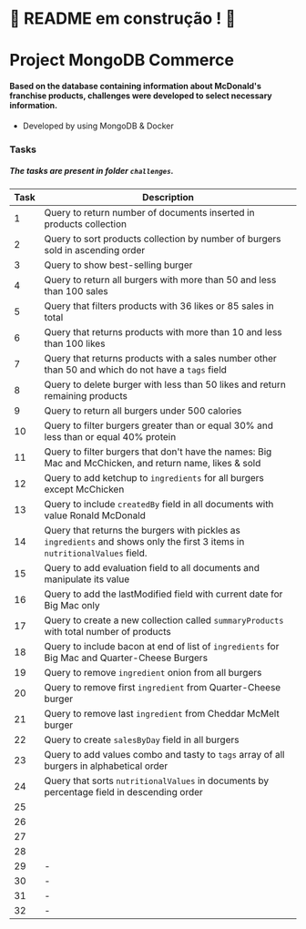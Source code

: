 # :construction: README em construção ! :construction:

# Project MongoDB Commerce

#### Based on the database containing information about McDonald's franchise products, challenges were developed to select necessary information.

* Developed by using MongoDB & Docker

### Tasks
##### The tasks are present in folder `challenges`.

  | Task     | Description |
  | ----------- | ----------- |
  | 1   | Query to return number of documents inserted in products collection |
  | 2   | Query to sort products collection by number of burgers sold in ascending order |
  | 3   | Query to show best-selling burger |
  | 4   | Query to return all burgers with more than 50 and less than 100 sales |
  | 5   | Query that filters products with 36 likes or 85 sales in total |
  | 6   | Query that returns products with more than 10 and less than 100 likes |
  | 7   | Query that returns products with a sales number other than 50 and which do not have a `tags` field |
  | 8   | Query to delete burger with less than 50 likes and return remaining products |
  | 9   | Query to return all burgers under 500 calories |
  | 10  | Query to filter burgers greater than or equal 30% and less than or equal 40% protein |
  | 11  | Query to filter burgers that don't have the names: Big Mac and McChicken, and return name, likes & sold |
  | 12  | Query to add ketchup to `ingredients` for all burgers except McChicken |
  | 13  | Query to include `createdBy` field in all documents with value Ronald McDonald |
  | 14  | Query that returns the burgers with pickles as `ingredients` and shows only the first 3 items in `nutritionalValues` field. |
  | 15  | Query to add evaluation field to all documents and manipulate its value |
  | 16  | Query to add the lastModified field with current date for Big Mac only |
  | 17  | Query to create a new collection called `summaryProducts` with total number of products  |
  | 18  | Query to include bacon at end of list of `ingredients` for Big Mac and Quarter-Cheese Burgers |
  | 19  | Query to remove `ingredient` onion from all burgers |
  | 20  | Query to remove first `ingredient` from Quarter-Cheese burger |
  | 21  | Query to remove last `ingredient` from Cheddar McMelt burger |
  | 22  | Query to create `salesByDay` field in all burgers |
  | 23  | Query to add values combo and tasty to `tags` array of all burgers in alphabetical order |
  | 24  | Query that sorts `nutritionalValues` in documents by percentage field in descending order |
  | 25  |  |
  | 26  |  |
  | 27  |  |
  | 28  |  |
  | 29  | - |
  | 30  | - |
  | 31  | - |
  | 32  | - |
  
